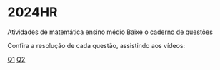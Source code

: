 # 2024HR
Atividades de matemática ensino médio
Baixe o [caderno de questões](questões.pdf)  
  
Confira a resolução de cada questão, assistindo aos vídeos:

  [Q1](https://www.tiktok.com/@fjsjunqueira/video/7291791845703568646) 
  [Q2](https://www.tiktok.com/@fjsjunqueira/video/7291790504184827142) 

